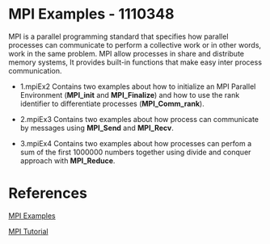 # MPI Examples - 1110348

MPI is a parallel programming standard that specifies how parallel processes can communicate to perform a collective work or in other words, work in the same problem. MPI allow processes in share and distribute memory systems, It provides built-in functions that make easy inter process communication. 

* 1.mpiEx2 Contains two examples about how to initialize an MPI Parallel Environment 
(**MPI_init** and **MPI_Finalize**) and how to use the rank identifier to differentiate processes (**MPI_Comm_rank**).

* 2.mpiEx3 Contains two examples about how process can communicate by messages using **MPI_Send** and **MPI_Recv**.

* 3.mpiEx4 Contains two examples about how processes can perfom a sum of the first 1000000 numbers together
using divide and conquer approach with **MPI_Reduce**.

# References 
[MPI Examples](https://github.com/josanabr/distributedsystems/tree/master/MPI)

[MPI Tutorial](http://mpitutorial.com/)
